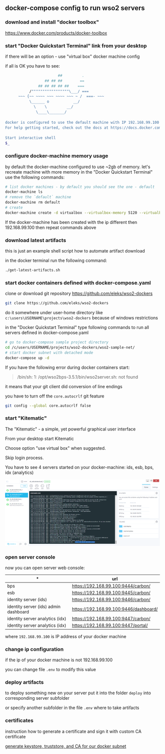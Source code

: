 ## docker-compose config to run wso2 servers



### download and install "docker toolbox"

https://www.docker.com/products/docker-toolbox

### start "Docker Quickstart Terminal" link from your desktop


if there will be an option - use "virtual box" docker machine config

if all is OK you have to see:
```bash
                        ##         .
                  ## ## ##        ==
               ## ## ## ## ##    ===
           /"""""""""""""""""\___/ ===
      ~~~ {~~ ~~~~ ~~~ ~~~~ ~~~ ~ /  ===- ~~~
           \______ o           __/
             \    \         __/
              \____\_______/
 
docker is configured to use the default machine with IP 192.168.99.100
For help getting started, check out the docs at https://docs.docker.com
 
Start interactive shell
$_
```

 
### configure docker-machine memory usage

by default the docker-machine configured to use ~2gb of memory. let's recreate machine with more memory
in the "Docker Quickstart Terminal" use the following commands:
```bash
# list docker machines - by default you should see the one - default
docker-machine ls
# remove the `default` machine
docker-machine rm default
# create
docker-machine create -d virtualbox --virtualbox-memory 5120 --virtualbox-hostonly-cidr "192.168.99.3/24" default
```
If the docker-machine has been created with the ip different then 192.168.99.100 then repeat commands above

 
### download latest artifacts

this is just an example shell script how to automate artifact download

in the docker terminal run the following command:
```bash
./get-latest-artifacts.sh
```

 
### start docker containers defined with docker-compose.yaml

clone or download git repository https://github.com/eleks/wso2-dockers
```bash
git clone https://github.com/eleks/wso2-dockers
```

do it somewhere under user-home directory like `c:\users\USERNAME\projects\wso2-dockers` because of windows restrictions

in the "Docker Quickstart Terminal" type following commands to run all servers defined in docker-compose.yaml
```bash
# go to docker-compose sample project directory
cd /c/users/USERNAME/projects/wso2-dockers/wso2-sample-net/
# start docker subnet with detached mode
docker-compose up -d
```

If you have the following error during docker containers start:

> /bin/sh: 1: /opt/wso2bps-3.5.1/bin/wso2server.sh: not found

it means that your git client did conversion of line endings

you have to turn off the `core.autocrlf` git feature
```bash
git config --global core.autocrlf false
```
 
### start "Kitematic"

The "Kitematic" - a simple, yet powerful graphical user interface

From your desktop start Kitematic

Choose option "use virtual box" when suggested.

Skip login process.

You have to see 4 servers started on your docker-machine: ids, esb, bps, idx (analytics)

![kitematic](./kitematic.png)

 
### open server console

now you can open server web console:
 
| *   | url                                 |
|-----|-------------------------------------|
| bps |	https://192.168.99.100:9444/carbon/ |
| esb	| https://192.168.99.100:9445/carbon/ |
| identity server (ids)	| https://192.168.99.100:9446/carbon/
| identity server (ids) admin dashboard	| https://192.168.99.100:9446/dashboard/ |
| identity server analytics (idx)	| https://192.168.99.100:9447/carbon/ |
| identity server analytics (idx)	| https://192.168.99.100:9447/portal/ |

 

where `192.168.99.100` is IP address of your docker machine

 
### change ip configuration

if the ip of your docker machine is not  192.168.99.100

you can change file `.env` to modify this value

### deploy artifacts

to deploy something new on your server put it into the folder `deploy` into corresponding server subfolder

or specify another subfolder in the file `.env` where to take artifacts

### certificates

instruction how to generate a certificate and sign it with custom CA certificate

[generate keystore, truststore, and CA for our docker subnet](templates/common/repository/resources/security)
